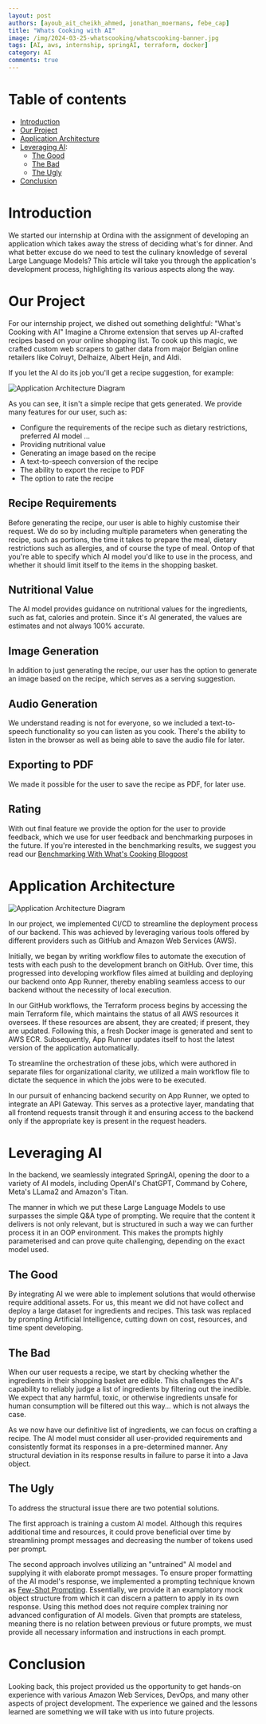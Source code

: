 ```yaml
---
layout: post
authors: [ayoub_ait_cheikh_ahmed, jonathan_moermans, febe_cap]
title: "Whats Cooking with AI"
image: /img/2024-03-25-whatscooking/whatscooking-banner.jpg
tags: [AI, aws, internship, springAI, terraform, docker]
category: AI
comments: true
---
```


# Table of contents

- [Introduction](#introduction)
- [Our Project](#our-project)
- [Application Architecture](#application-architecture)
- [Leveraging AI](#leveraging-ai):
	- [The Good](#the-good)
	- [The Bad](#the-bad)
	- [The Ugly](#the-ugly)
- [Conclusion](#conclusion)

# Introduction

We started our internship at Ordina with the assignment of developing an application which takes away the stress of deciding what's for dinner.
And what better excuse do we need to test the culinary knowledge of several Large Language Models?
This article will take you through the application's development process, highlighting its various aspects along the way.

# Our Project

For our internship project, we dished out something delightful: "What's Cooking with AI"
Imagine a Chrome extension that serves up AI-crafted recipes based on your online shopping list.
To cook up this magic, we crafted custom web scrapers to gather data from major Belgian online retailers like Colruyt, Delhaize, Albert Heijn, and Aldi.

If you let the AI do its job you'll get a recipe suggestion, for example:

<img alt="Application Architecture Diagram" src="/img/2024-03-25-whatscooking/whatscooking-chrome-recipe.png" class="image fit">

As you can see, it isn't a simple recipe that gets generated. 
We provide many features for our user, such as:
- Configure the requirements of the recipe such as dietary restrictions, preferred AI model ...
- Providing nutritional value
- Generating an image based on the recipe
- A text-to-speech conversion of the recipe
- The ability to export the recipe to PDF
- The option to rate the recipe

## Recipe Requirements

Before generating the recipe, our user is able to highly customise their request.
We do so by including multiple parameters when generating the recipe, such as portions, the time it takes to prepare the meal, dietary restrictions such as allergies, and of course the type of meal.
Ontop of that you're able to specify which AI model you'd like to use in the process, and whether it should limit itself to the items in the shopping basket.

## Nutritional Value

The AI model provides guidance on nutritional values for the ingredients, such as fat, calories and protein.
Since it's AI generated, the values are estimates and not always 100% accurate.

## Image Generation

In addition to just generating the recipe, our user has the option to generate an image based on the recipe, which serves as a serving suggestion.

## Audio Generation

We understand reading is not for everyone, so we included a text-to-speech functionality so you can listen as you cook. There's the ability to listen in the browser as well as being able to save the audio file for later.

## Exporting to PDF

We made it possible for the user to save the recipe as PDF, for later use.

## Rating

With out final feature we provide the option for the user to provide feedback, which we use for user feedback and benchmarking purposes in the future. If you're interested in the benchmarking results, we suggest you read our <a target="_blank" rel="noopener noreferrer" href="https://blog.ordina-jworks.io/ai/2024/04/26/benchmarking-with-whats-cooking.html">Benchmarking With What's Cooking Blogpost</a>

# Application Architecture

<img alt="Application Architecture Diagram" src="/img/2024-03-25-whatscooking/ArchitectureDiagramBlog.jpg" class="image fit">

In our project, we implemented CI/CD to streamline the deployment process of our backend.
This was achieved by leveraging various tools offered by different providers such as GitHub and Amazon Web Services (AWS).

Initially, we began by writing workflow files to automate the execution of tests with each push to the development branch on GitHub.
Over time, this progressed into developing workflow files aimed at building and deploying our backend onto App Runner, thereby enabling seamless access to our backend without the necessity of local execution.

In our GitHub workflows, the Terraform process begins by accessing the main Terraform file, which maintains the status of all AWS resources it oversees.
If these resources are absent, they are created; if present, they are updated.
Following this, a fresh Docker image is generated and sent to AWS ECR.
Subsequently, App Runner updates itself to host the latest version of the application automatically.

To streamline the orchestration of these jobs, which were authored in separate files for organizational clarity, we utilized a main workflow file to dictate the sequence in which the jobs were to be executed.

In our pursuit of enhancing backend security on App Runner, we opted to integrate an API Gateway.
This serves as a protective layer, mandating that all frontend requests transit through it and ensuring access to the backend only if the appropriate key is present in the request headers.

# Leveraging AI

In the backend, we seamlessly integrated SpringAI, opening the door to a variety of AI models, including OpenAI's ChatGPT, Command by Cohere, Meta's LLama2 and Amazon's Titan.

The manner in which we put these Large Language Models to use surpasses the simple Q&A type of prompting.
We require that the content it delivers is not only relevant, but is structured in such a way we can further process it in an OOP environment.
This makes the prompts highly parameterised and can prove quite challenging, depending on the exact model used.

## The Good

By integrating AI we were able to implement solutions that would otherwise require additional assets.
For us, this meant we did not have collect and deploy a large dataset for ingredients and recipes.
This task was replaced by prompting Artificial Intelligence, cutting down on cost, resources, and time spent developing. 

## The Bad

When our user requests a recipe, we start by checking whether the ingredients in their shopping basket are edible.
This challenges the AI's capability to reliably judge a list of ingredients by filtering out the inedible.
We expect that any harmful, toxic, or otherwise ingredients unsafe for human consumption will be filtered out this way... which is not always the case.

As we now have our definitive list of ingredients, we can focus on crafting a recipe.
The AI model must consider all user-provided requirements and consistently format its responses in a pre-determined manner.
Any structural deviation in its response results in failure to parse it into a Java object.

## The Ugly

To address the structural issue there are two potential solutions.

The first approach is training a custom AI model.
Although this requires additional time and resources, it could prove beneficial over time by streamlining prompt messages and decreasing the number of tokens used per prompt.

The second approach involves utilizing an "untrained" AI model and supplying it with elaborate prompt messages.
To ensure proper formatting of the AI model's response, we implemented a prompting technique known as <a href="https://www.promptingguide.ai/techniques/fewshot" target="_blank"  rel="noopener noreferrer">Few-Shot Prompting</a>.
Essentially, we provide it an examplatory mock object structure from which it can discern a pattern to apply in its own response.
Using this method does not require complex training nor advanced configuration of AI models.
Given that prompts are stateless, meaning there is no relation between previous or future prompts, we must provide all necessary information and instructions in each prompt.

# Conclusion

Looking back, this project provided us the opportunity to get hands-on experience with various Amazon Web Services, DevOps, and many other aspects of project development.
The experience we gained and the lessons learned are something we will take with us into future projects.
